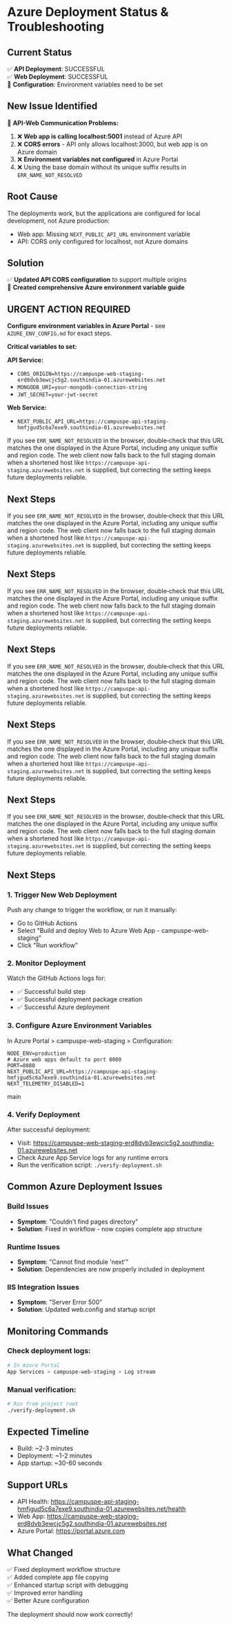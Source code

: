 # Azure Deployment Status & Troubleshooting

## Current Status

✅ **API Deployment**: SUCCESSFUL  
✅ **Web Deployment**: SUCCESSFUL  
🔧 **Configuration**: Environment variables need to be set

## New Issue Identified

🚨 **API-Web Communication Problems:**

1. ❌ **Web app is calling localhost:5001** instead of Azure API
2. ❌ **CORS errors** - API only allows localhost:3000, but web app is on Azure domain
3. ❌ **Environment variables not configured** in Azure Portal
4. ❌ Using the base domain without its unique suffix results in `ERR_NAME_NOT_RESOLVED`

## Root Cause

The deployments work, but the applications are configured for local development, not Azure production:

- Web app: Missing `NEXT_PUBLIC_API_URL` environment variable
- API: CORS only configured for localhost, not Azure domains

## Solution

✅ **Updated API CORS configuration** to support multiple origins  
🔧 **Created comprehensive Azure environment variable guide**

## URGENT ACTION REQUIRED

**Configure environment variables in Azure Portal** - see `AZURE_ENV_CONFIG.md` for exact steps.

**Critical variables to set:**

**API Service:**

- `CORS_ORIGIN=https://campuspe-web-staging-erd8dvb3ewcjc5g2.southindia-01.azurewebsites.net`
- `MONGODB_URI=your-mongodb-connection-string`
- `JWT_SECRET=your-jwt-secret`

**Web Service:**
- `NEXT_PUBLIC_API_URL=https://campuspe-api-staging-hmfjgud5c6a7exe9.southindia-01.azurewebsites.net`


If you see `ERR_NAME_NOT_RESOLVED` in the browser, double‑check that this
URL matches the one displayed in the Azure Portal, including any unique
suffix and region code. The web client now falls back to the full staging
domain when a shortened host like `https://campuspe-api-staging.azurewebsites.net`
is supplied, but correcting the setting keeps future deployments reliable.

## Next Steps


If you see `ERR_NAME_NOT_RESOLVED` in the browser, double‑check that this
URL matches the one displayed in the Azure Portal, including any unique
suffix and region code. The web client now falls back to the full staging
domain when a shortened host like `https://campuspe-api-staging.azurewebsites.net`
is supplied, but correcting the setting keeps future deployments reliable.

## Next Steps



If you see `ERR_NAME_NOT_RESOLVED` in the browser, double‑check that this
URL matches the one displayed in the Azure Portal, including any unique
suffix and region code. The web client now falls back to the full staging
domain when a shortened host like `https://campuspe-api-staging.azurewebsites.net`
is supplied, but correcting the setting keeps future deployments reliable.

## Next Steps



If you see `ERR_NAME_NOT_RESOLVED` in the browser, double‑check that this
URL matches the one displayed in the Azure Portal, including any unique
suffix and region code. The web client now falls back to the full staging
domain when a shortened host like `https://campuspe-api-staging.azurewebsites.net`
is supplied, but correcting the setting keeps future deployments reliable.

## Next Steps



If you see `ERR_NAME_NOT_RESOLVED` in the browser, double‑check that this
URL matches the one displayed in the Azure Portal, including any unique
suffix and region code. The web client now falls back to the full staging
domain when a shortened host like `https://campuspe-api-staging.azurewebsites.net`
is supplied, but correcting the setting keeps future deployments reliable.

## Next Steps

If you see `ERR_NAME_NOT_RESOLVED` in the browser, double‑check that this
URL matches the one displayed in the Azure Portal, including any unique
suffix and region code. The web client now falls back to the full staging
domain when a shortened host like `https://campuspe-api-staging.azurewebsites.net`
is supplied, but correcting the setting keeps future deployments reliable.

## Next Steps


### 1. Trigger New Web Deployment

Push any change to trigger the workflow, or run it manually:

- Go to GitHub Actions
- Select "Build and deploy Web to Azure Web App - campuspe-web-staging"
- Click "Run workflow"

### 2. Monitor Deployment

Watch the GitHub Actions logs for:

- ✅ Successful build step
- ✅ Successful deployment package creation
- ✅ Successful Azure deployment

### 3. Configure Azure Environment Variables

In Azure Portal > campuspe-web-staging > Configuration:
```
NODE_ENV=production
# Azure web apps default to port 8080
PORT=8080
NEXT_PUBLIC_API_URL=https://campuspe-api-staging-hmfjgud5c6a7exe9.southindia-01.azurewebsites.net
NEXT_TELEMETRY_DISABLED=1
```
 main

### 4. Verify Deployment

After successful deployment:

- Visit: https://campuspe-web-staging-erd8dvb3ewcjc5g2.southindia-01.azurewebsites.net
- Check Azure App Service logs for any runtime errors
- Run the verification script: `./verify-deployment.sh`

## Common Azure Deployment Issues

### Build Issues

- **Symptom**: "Couldn't find pages directory"
- **Solution**: Fixed in workflow - now copies complete app structure

### Runtime Issues

- **Symptom**: "Cannot find module 'next'"
- **Solution**: Dependencies are now properly included in deployment

### IIS Integration Issues

- **Symptom**: "Server Error 500"
- **Solution**: Updated web.config and startup script

## Monitoring Commands

### Check deployment logs:

```bash
# In Azure Portal
App Services > campuspe-web-staging > Log stream
```

### Manual verification:

```bash
# Run from project root
./verify-deployment.sh
```

## Expected Timeline

- Build: ~2-3 minutes
- Deployment: ~1-2 minutes
- App startup: ~30-60 seconds

## Support URLs

- API Health: https://campuspe-api-staging-hmfjgud5c6a7exe9.southindia-01.azurewebsites.net/health
- Web App: https://campuspe-web-staging-erd8dvb3ewcjc5g2.southindia-01.azurewebsites.net
- Azure Portal: https://portal.azure.com

## What Changed

✅ Fixed deployment workflow structure  
✅ Added complete app file copying  
✅ Enhanced startup script with debugging  
✅ Improved error handling  
✅ Better Azure configuration

The deployment should now work correctly!
